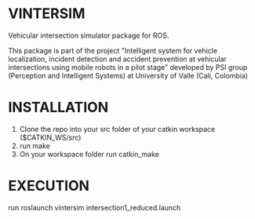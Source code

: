 VINTERSIM
=========

Vehicular intersection simulator package for ROS.

This package is part of the project "Intelligent system for vehicle localization, incident detection and accident prevention at vehicular intersections using mobile robots in a pilot stage" developed by PSI group (Perception and Intelligent Systems) at University of Valle (Cali, Colombia)

INSTALLATION
============

1. Clone the repo into your src folder of your catkin workspace ($CATKIN_WS/src)
2. run make
3. On your workspace folder run catkin_make

EXECUTION
=========

run roslaunch vintersim intersection1_reduced.launch
